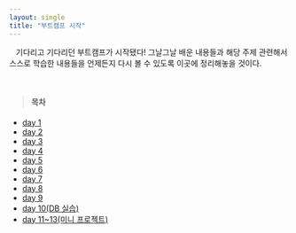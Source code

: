 ```yaml
---
layout: single
title: "부트캠프 시작"
---
```


&nbsp;&nbsp; 기다리고 기다리던 부트캠프가 시작됐다! 그날그날 배운 내용들과 해당 주제 관련해서 스스로 학습한 내용들을 언제든지 다시 볼 수 있도록 이곳에 정리해놓을 것이다.

<br>

> #### 목차

- [day 1](../bootcamp-day1)
- [day 2](../bootcamp-day2)
- [day 3](../bootcamp-day3)
- [day 4](../bootcamp-day4)
- [day 5](../bootcamp-day5)
- [day 6](../bootcamp-day6)
- [day 7](../bootcamp-day7)
- [day 8](../bootcamp-day8)
- [day 9](../bootcamp-day9)
- [day 10(DB 실습)](../bootcamp-day10)
- [day 11~13(미니 프로젝트)](../bootcamp-miniproject-kktalk)